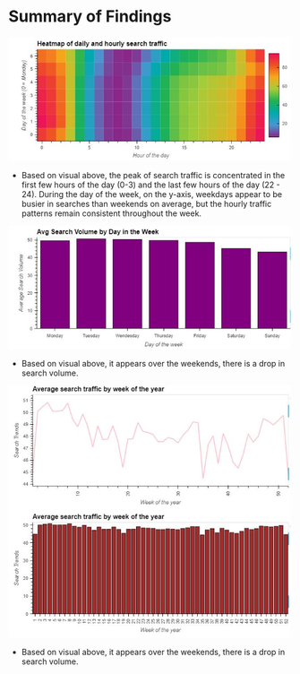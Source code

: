 # Summary of Findings
![Heatmap](Images/HeatMap.JPG)
* Based on visual above, the peak of search traffic is concentrated in the first few hours of the day (0-3) and the last few hours of the day (22 - 24).  During the day of the week, on the y-axis, weekdays appear to be busier in searches than weekends on average, but the hourly traffic patterns remain consistent throughout the week.

![SearchVolume](Images/searchvol.JPG)
* Based on visual above, it appears over the weekends, there is a drop in search volume.

![SearchVolume](Images/combocharts.JPG)
* Based on visual above, it appears over the weekends, there is a drop in search volume.
